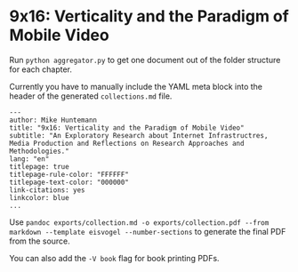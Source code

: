 
# 9x16: Verticality and the Paradigm of Mobile Video

Run `python aggregator.py` to get one document out of the folder structure for each chapter.

Currently you have to manually include the YAML meta block into the header of the generated `collections.md` file.

```
---
author: Mike Huntemann
title: "9x16: Verticality and the Paradigm of Mobile Video"
subtitle: "An Exploratory Research about Internet Infrastructres, Media Production and Reflections on Research Approaches and Methodologies."
lang: "en"
titlepage: true
titlepage-rule-color: "FFFFFF"
titlepage-text-color: "000000"
link-citations: yes
linkcolor: blue
...
```

Use ```pandoc exports/collection.md -o exports/collection.pdf --from markdown --template eisvogel --number-sections``` to generate the final PDF from the source.

You can also add the `-V book` flag for book printing PDFs.